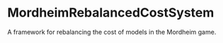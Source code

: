 # MordheimRebalancedCostSystem
A framework for rebalancing the cost of models in the Mordheim game.

